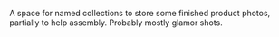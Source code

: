 A space for named collections to store some finished product photos, partially to help assembly. Probably mostly glamor shots.  
